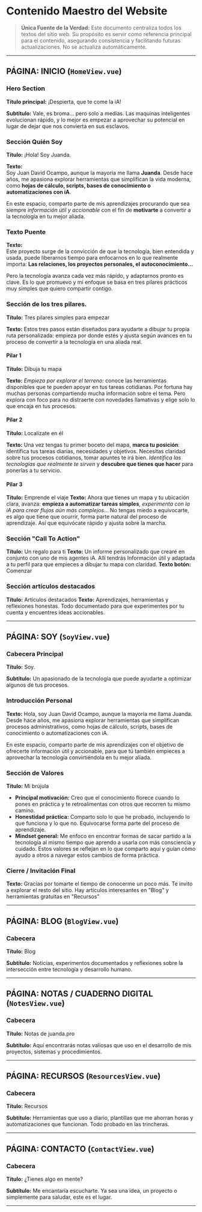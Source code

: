 # Contenido Maestro del Website

> **Única Fuente de la Verdad:** Este documento centraliza todos los textos del sitio web. Su propósito es servir como referencia principal para el contenido, asegurando consistencia y facilitando futuras actualizaciones. No se actualiza automáticamente.

---

## PÁGINA: INICIO (`HomeView.vue`)

### Hero Section

**Título principal:** ¡Despierta, que te come la iA!

**Subtítulo:** Vale, es broma... pero solo a medias. Las maquinas inteligentes evolucionan rápido, y lo mejor es empezar a aprovechar su potencial en lugar de dejar que nos convierta en sus esclavos.

### Sección Quién Soy

**Título:** ¡Hola! Soy Juanda.

**Texto:**  
Soy Juan David Ocampo, aunque la mayoría me llama **Juanda**. Desde hace años, me apasiona explorar herramientas que simplifican la vida moderna, como **hojas de cálculo, scripts, bases de conocimiento o automatizaciones con iA**. 

En este espacio, comparto parte de mis aprendizajes procurando que sea siempre *información útil y accionable* con el fin de **motivarte** a convertir a la tecnología en tu mejor aliada.

### Texto Puente

**Texto:**  
Este proyecto surge de la convicción de que la tecnología, bien entendida y usada, puede liberarnos tiempo para enfocarnos en lo que realmente importa: **Las relaciones, los proyectos personales, el autoconocimiento...**

Pero la tecnología avanza cada vez más rápido, y adaptarnos pronto es clave. Es lo que promuevo y mi enfoque se basa en tres pilares prácticos muy simples que quiero compartir contigo.


### Sección de los tres pilares.

**Título:** Tres pilares simples para empezar

**Texto:** Estos tres pasos están diseñados para ayudarte a dibujar tu propia ruta personalizada: empieza por donde estés y ajusta según avances en tu proceso de convertir a la tecnología en una aliada real.

#### Pilar 1

**Título:** Dibuja tu mapa

**Texto:** *Empieza por explorar el terreno:* conoce las herramientas disponibles que te pueden apoyar en tus tareas cotidianas. Por fortuna hay muchas personas compartiendo mucha información sobre el tema. Pero explora con foco para no distraerte con novedades llamativas y elige solo lo que encaja en tus procesos.


#### Pilar 2

**Título:** Localízate en él

**Texto:** Una vez tengas tu primer boceto del mapa, **marca tu posición**: identifica tus tareas diarias, necesidades y objetivos. Necesitas claridad sobre tus procesos cotidianos, tomar apuntes te irá bien. *Identifica las tecnologías que realmente te sirven* y **descubre que tienes que hacer** para ponerlas a tu servicio.


#### Pilar 3

**Título:** Emprende el viaje
**Texto:** Ahora que tienes un mapa y tu ubicación clara, avanza: **empieza a automatizar tareas simples**, *experimenta con la iA para crear flujos aún más complejos*... No tengas miedo a equivocarte, es algo que tiene que ocurrir, forma parte natural del proceso de aprendizaje. Así que equivócate rápido y ajusta sobre la marcha.


### Sección "Call To Action"

**Título:** Un regalo para ti
**Texto:** Un informe personalizado que crearé en conjunto con uno de mis agentes iA. Allí tendrás Información útil y adaptada a tu perfil para que empieces a dibujar tu mapa con claridad.
**Texto botón:** Comenzar


### Sección artículos destacados

**Título:** Artículos destacados
**Texto:** Aprendizajes, herramientas y reflexiones honestas. Todo documentado para que experimentes por tu cuenta y encuentres ideas accionables.

---

## PÁGINA: SOY (`SoyView.vue`)

### Cabecera Principal

**Título:** Soy.

**Subtítulo:** Un apasionado de la tecnología que puede ayudarte a optimizar algunos de tus procesos.

### Introducción Personal

**Texto:**
Hola, soy Juan David Ocampo, aunque la mayoría me llama Juanda. Desde hace años, me apasiona explorar herramientas que simplifican procesos administrativos, como hojas de cálculo, scripts, bases de conocimiento o automatizaciones con iA.

En este espacio, comparto parte de mis aprendizajes con el objetivo de ofrecerte información útil y accionable, para que tú también empieces a aprovechar la tecnología convirtiéndola en tu mejor aliada.

### Sección de Valores

**Título:** Mi brújula
- **Principal motivación:** Creo que el conocimiento florece cuando lo pones en práctica y te retroalimentas con otros que recorren tu mismo camino.
- **Honestidad práctica:** Comparto solo lo que he probado, incluyendo lo que funciona y lo que no. Equivocarse forma parte del proceso de aprendizaje.
- **Mindset general:** Me enfoco en encontrar formas de sacar partido a la tecnología al mismo tiempo que aprendo a usarla con más consciencia y cuidado.
Estos valores se reflejan en lo que comparto aquí y guían cómo ayudo a otros a navegar estos cambios de forma práctica.

### Cierre / Invitación Final

**Texto:**
Gracias por tomarte el tiempo de conocerme un poco más. Te invito a explorar el resto del sitio. Hay artículos interesantes en "Blog" y herramientas gratuitas en "Recursos"

---

## PÁGINA: BLOG (`BlogView.vue`)

### Cabecera

**Título:** Blog

**Subtítulo:** Noticias, experimentos documentados y reflexiones sobre la intersección entre tecnología y desarrollo humano.

---

## PÁGINA: NOTAS / CUADERNO DIGITAL (`NotesView.vue`)

### Cabecera

**Título:** Notas de juanda.pro

**Subtítulo:** Aquí encontrarás notas valiosas que uso en el desarrollo de mis proyectos, sistemas y procedimientos.

---

## PÁGINA: RECURSOS (`ResourcesView.vue`)

### Cabecera

**Título:** Recursos

**Subtítulo:** Herramientas que uso a diario, plantillas que me ahorran horas y automatizaciones que funcionan. Todo probado en las trincheras.


---

## PÁGINA: CONTACTO (`ContactView.vue`)

### Cabecera

**Título:** ¿Tienes algo en mente?
 

**Subtítulo:** Me encantaría escucharte. Ya sea una idea, un proyecto o simplemente para saludar, este es el lugar.

---
